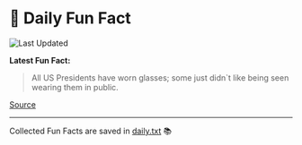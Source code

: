 # 🌟 Daily Fun Fact

![Last Updated](https://img.shields.io/badge/Last_Updated-2025_05_05-blue?style=flat-square)

**Latest Fun Fact:**

> All US Presidents have worn glasses; some just didn`t like being seen wearing them in public.

[Source](http://www.djtech.net/humor/useless_facts.htm)

---

Collected Fun Facts are saved in [daily.txt](daily.txt) 📚
